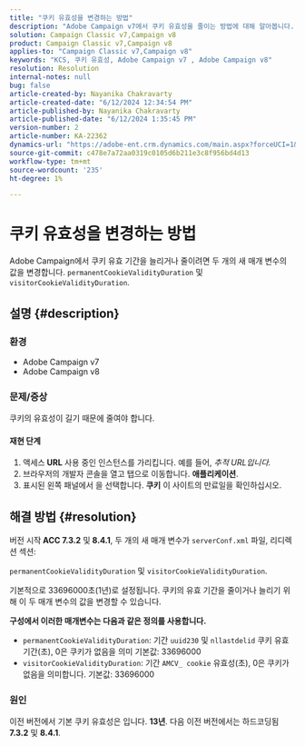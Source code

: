 ```yaml
---
title: "쿠키 유효성을 변경하는 방법"
description: "Adobe Campaign v7에서 쿠키 유효성을 줄이는 방법에 대해 알아봅니다. permanentCookieValidityDuration 및 visitorCookieValidityDuration 값을 변경합니다."
solution: Campaign Classic v7,Campaign v8
product: Campaign Classic v7,Campaign v8
applies-to: "Campaign Classic v7,Campaign v8"
keywords: "KCS, 쿠키 유효성, Adobe Campaign v7 , Adobe Campaign v8"
resolution: Resolution
internal-notes: null
bug: false
article-created-by: Nayanika Chakravarty
article-created-date: "6/12/2024 12:34:54 PM"
article-published-by: Nayanika Chakravarty
article-published-date: "6/12/2024 1:35:45 PM"
version-number: 2
article-number: KA-22362
dynamics-url: "https://adobe-ent.crm.dynamics.com/main.aspx?forceUCI=1&pagetype=entityrecord&etn=knowledgearticle&id=0e660e25-b828-ef11-840b-6045bd0065b6"
source-git-commit: c478e7a72aa0319c0105d6b211e3c8f956bd4d13
workflow-type: tm+mt
source-wordcount: '235'
ht-degree: 1%

---
```


# 쿠키 유효성을 변경하는 방법


Adobe Campaign에서 쿠키 유효 기간을 늘리거나 줄이려면 두 개의 새 매개 변수의 값을 변경합니다. `permanentCookieValidityDuration` 및 `visitorCookieValidityDuration`.

## 설명 {#description}


### 환경

- Adobe Campaign v7
- Adobe Campaign v8


### 문제/증상

쿠키의 유효성이 길기 때문에 줄여야 합니다.

#### 재현 단계

1. 액세스<b> URL</b> 사용 중인 인스턴스를 가리킵니다. 예를 들어, *추적 URL입니다.*
2. 브라우저의 개발자 콘솔을 열고 탭으로 이동합니다. <b>애플리케이션</b>.
3. 표시된 왼쪽 패널에서 을 선택합니다. <b>쿠키</b> 이 사이트의 만료일을 확인하십시오.



## 해결 방법 {#resolution}


버전 시작<b> ACC 7.3.2</b> 및<b> 8.4.1</b>, 두 개의 새 매개 변수가 `serverConf.xml` 파일, 리디렉션 섹션:

`permanentCookieValidityDuration` 및 `visitorCookieValidityDuration`.

기본적으로 33696000초(1년)로 설정됩니다. 쿠키의 유효 기간을 줄이거나 늘리기 위해 이 두 매개 변수의 값을 변경할 수 있습니다.

<b>구성에서 이러한 매개변수는 다음과 같은 정의를 사용합니다.</b>

- `permanentCookieValidityDuration`: 기간 `uuid230` 및 `nllastdelid` 쿠키 유효 기간(초), 0은 쿠키가 없음을 의미 기본값: 33696000
- `visitorCookieValidityDuration`: 기간 `AMCV_ cookie` 유효성(초), 0은 쿠키가 없음을 의미합니다. 기본값: 33696000


### 원인

이전 버전에서 기본 쿠키 유효성은 입니다. <b>13년</b>. 다음 이전 버전에서는 하드코딩됨 <b>7.3.2</b> 및 <b>8.4.1</b>.
